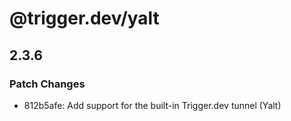 # @trigger.dev/yalt

## 2.3.6

### Patch Changes

- 812b5afe: Add support for the built-in Trigger.dev tunnel (Yalt)
